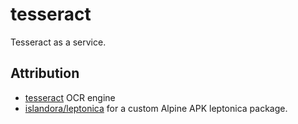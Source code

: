 # tesseract

Tesseract as a service.

## Attribution

- [tesseract](https://github.com/tesseract-ocr/tesseract) OCR engine
- [islandora/leptonica](https://github.com/Islandora-Devops/isle-leptonica/) for a custom Alpine APK leptonica package.
